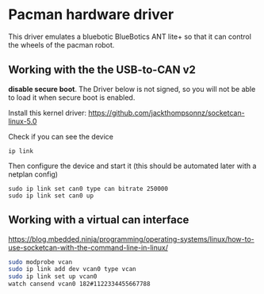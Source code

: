 # Pacman hardware driver
This driver emulates a bluebotic BlueBotics ANT lite+ so that it can control the wheels of the pacman robot.

## Working with the the USB-to-CAN v2
__disable secure boot__. The Driver below is not signed, so you will not be able to load it when secure boot is enabled.

Install this kernel driver: https://github.com/jackthompsonnz/socketcan-linux-5.0

Check if you can see the device
```
ip link
```
Then configure the device and start it (this should be automated later with a netplan config)
```
sudo ip link set can0 type can bitrate 250000
sudo ip link set can0 up
```

## Working with a virtual can interface
https://blog.mbedded.ninja/programming/operating-systems/linux/how-to-use-socketcan-with-the-command-line-in-linux/
```sh
sudo modprobe vcan
sudo ip link add dev vcan0 type vcan
sudo ip link set up vcan0
watch cansend vcan0 182#1122334455667788
```
